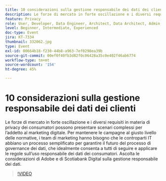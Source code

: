```yaml
---
title: 10 considerazioni sulla gestione responsabile dei dati dei clienti
description: Le forze di mercato in forte oscillazione e i diversi requisiti in materia di privacy dei consumatori possono presentare scenari complessi per l’addetto al marketing digitale. Per mantenere le campagne al giusto livello delle normative, i team di marketing hanno bisogno che le controparti IT abbiano un processo semplificato per garantire il futuro del processo di governance dei dati, che idealmente consenta a tutti di seguire e applicare le regole sull’uso responsabile dei dati dei consumatori. Ascolta le considerazioni di Adobe e di Scotiabank Digital sulla gestione responsabile dei dati.
feature: Privacy
role: User, Developer, Data Engineer, Architect, Data Architect, Admin, Leader
level: Beginner, Intermediate, Experienced
doc-type: Event
jira: KT-7334
thumbnail: 332062.jpg
type: Event
exl-id: 00664b18-f230-44b8-a963-7ef0298ea39b
source-git-commit: 00ef0f40fb3d82f0c06428a35c0e402f46ab6774
workflow-type: tm+mt
source-wordcount: '154'
ht-degree: 45%

---
```


# 10 considerazioni sulla gestione responsabile dei dati dei clienti

Le forze di mercato in forte oscillazione e i diversi requisiti in materia di privacy dei consumatori possono presentare scenari complessi per l’addetto al marketing digitale. Per mantenere le campagne al giusto livello delle normative, i team di marketing hanno bisogno che le controparti IT abbiano un processo semplificato per garantire il futuro del processo di governance dei dati, che idealmente consenta a tutti di seguire e applicare le regole sull’uso responsabile dei dati dei consumatori. Ascolta le considerazioni di Adobe e di Scotiabank Digital sulla gestione responsabile dei dati.

>[!VIDEO](https://video.tv.adobe.com/v/332062/?learn=on)
